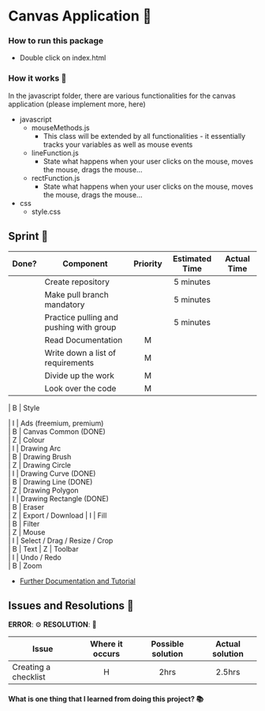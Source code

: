 # Canvas Application :rocket:

### How to run this package

- Double click on index.html

### How it works :open_book:

In the javascript folder, there are various functionalities for the canvas application (please implement more, here)

- javascript
  - mouseMethods.js
    - This class will be extended by all functionalities - it essentially tracks your variables as well as mouse events
  - lineFunction.js
    - State what happens when your user clicks on the mouse, moves the mouse, drags the mouse...
  - rectFunction.js
    - State what happens when your user clicks on the mouse, moves the mouse, drags the mouse...
- css
  - style.css

## Sprint :athletic_shoe:

| Done? | Component                               | Priority | Estimated Time | Actual Time |
| ----- | --------------------------------------- | :------: | :------------: | :---------: |
|       | Create repository                       |          |   5 minutes    |             |
|       | Make pull branch mandatory              |          |   5 minutes    |             |
|       | Practice pulling and pushing with group |          |   5 minutes    |             |
|       | Read Documentation                      |    M     |                |             |
|       | Write down a list of requirements       |    M     |                |             |
|       | Divide up the work                      |    M     |                |             |
|       | Look over the code                      |    M     |                |             |

| B | Style

| I | Ads (freemium, premium)  
| B | Canvas Common (DONE)  
| Z | Colour  
| I | Drawing Arc  
| B | Drawing Brush  
| Z | Drawing Circle  
| I | Drawing Curve (DONE)  
| B | Drawing Line (DONE)  
| Z | Drawing Polygon  
| I | Drawing Rectangle (DONE)  
| B | Eraser  
| Z | Export / Download
| I | Fill  
| B | Filter  
| Z | Mouse  
| I | Select / Drag / Resize / Crop  
| B | Text
| Z | Toolbar  
| I | Undo / Redo  
| B | Zoom

- [Further Documentation and Tutorial](https://developer.mozilla.org/en-US/docs/Web/API/Canvas_API/Tutorial/Basic_usage)

## Issues and Resolutions :flashlight:

**ERROR**: :gear:
**RESOLUTION**: :key:

| Issue                | Where it occurs | Possible solution | Actual solution |
| -------------------- | :-------------: | :---------------: | :-------------: |
| Creating a checklist |        H        |       2hrs        |     2.5hrs      |

#### What is one thing that I learned from doing this project? :books:
